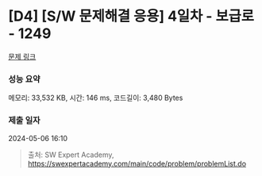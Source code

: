 # [D4] [S/W 문제해결 응용] 4일차 - 보급로 - 1249 

[문제 링크](https://swexpertacademy.com/main/code/problem/problemDetail.do?contestProbId=AV15QRX6APsCFAYD) 

### 성능 요약

메모리: 33,532 KB, 시간: 146 ms, 코드길이: 3,480 Bytes

### 제출 일자

2024-05-06 16:10



> 출처: SW Expert Academy, https://swexpertacademy.com/main/code/problem/problemList.do
